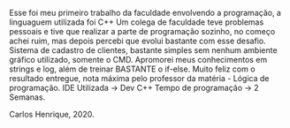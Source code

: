 Esse foi meu primeiro trabalho da faculdade envolvendo a programação, a linguaguem utilizada foi C++
Um colega de faculdade teve problemas pessoais e tive que realizar a parte de programação sozinho,
no começo achei ruim, mas depois percebi que evolui bastante com esse desafio.
Sistema de cadastro de clientes, bastante simples sem nenhum ambiente gráfico utilizado, somente o CMD.
Apromorei meus conhecimentos em strings e log, além de treinar BASTANTE o if-else.
Muito feliz com o resultado entregue, nota máxima pelo professor da matéria - Lógica de programação.
IDE Utilizada -> Dev C++
Tempo de programação -> 2 Semanas.

Carlos Henrique, 2020.

